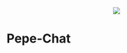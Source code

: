 <div align="center">
    <img src="https://media0.giphy.com/media/1dkVkTu5wreGk/giphy.gif?cid=ecf05e47apl0kgbp5nmk7ozqaj5oquni584v5pp8f2jyr2f9&rid=giphy.gif&ct=g"/>
</div>

# Pepe-Chat
